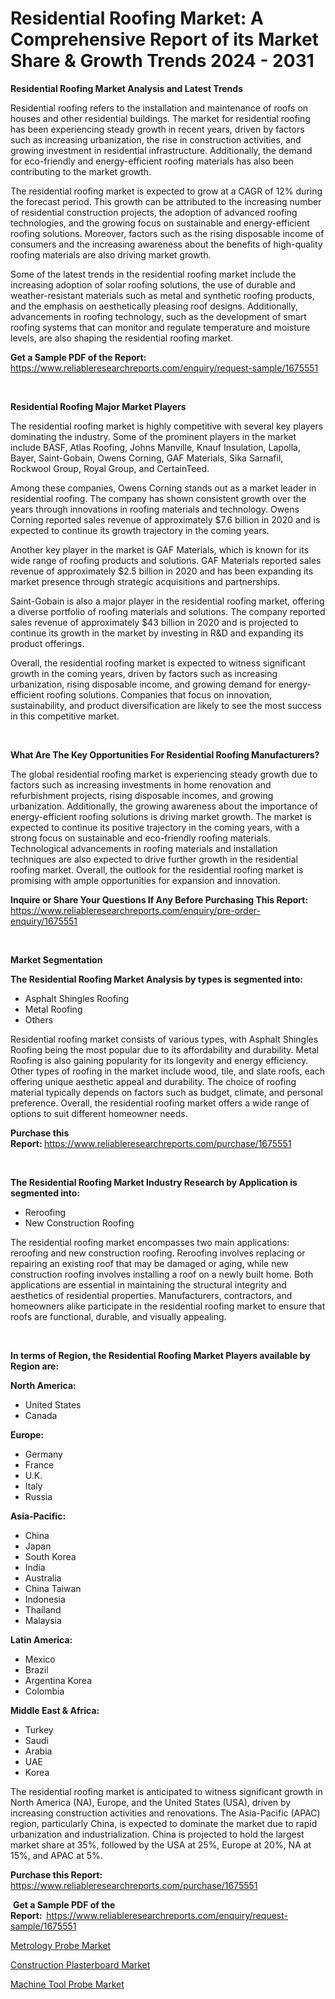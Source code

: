 <p><h1>Residential Roofing Market: A Comprehensive Report of its Market Share & Growth Trends 2024 - 2031</h1></p><p><strong>Residential Roofing Market Analysis and Latest Trends</strong></p>
<p><p>Residential roofing refers to the installation and maintenance of roofs on houses and other residential buildings. The market for residential roofing has been experiencing steady growth in recent years, driven by factors such as increasing urbanization, the rise in construction activities, and growing investment in residential infrastructure. Additionally, the demand for eco-friendly and energy-efficient roofing materials has also been contributing to the market growth.</p><p>The residential roofing market is expected to grow at a CAGR of 12% during the forecast period. This growth can be attributed to the increasing number of residential construction projects, the adoption of advanced roofing technologies, and the growing focus on sustainable and energy-efficient roofing solutions. Moreover, factors such as the rising disposable income of consumers and the increasing awareness about the benefits of high-quality roofing materials are also driving market growth.</p><p>Some of the latest trends in the residential roofing market include the increasing adoption of solar roofing solutions, the use of durable and weather-resistant materials such as metal and synthetic roofing products, and the emphasis on aesthetically pleasing roof designs. Additionally, advancements in roofing technology, such as the development of smart roofing systems that can monitor and regulate temperature and moisture levels, are also shaping the residential roofing market.</p></p>
<p><strong>Get a Sample PDF of the Report:&nbsp;</strong> <a href="https://www.reliableresearchreports.com/enquiry/request-sample/1675551">https://www.reliableresearchreports.com/enquiry/request-sample/1675551</a></p>
<p>&nbsp;</p>
<p><strong>Residential Roofing Major Market Players</strong></p>
<p><p>The residential roofing market is highly competitive with several key players dominating the industry. Some of the prominent players in the market include BASF, Atlas Roofing, Johns Manville, Knauf Insulation, Lapolla, Bayer, Saint-Gobain, Owens Corning, GAF Materials, Sika Sarnafil, Rockwool Group, Royal Group, and CertainTeed.</p><p>Among these companies, Owens Corning stands out as a market leader in residential roofing. The company has shown consistent growth over the years through innovations in roofing materials and technology. Owens Corning reported sales revenue of approximately $7.6 billion in 2020 and is expected to continue its growth trajectory in the coming years.</p><p>Another key player in the market is GAF Materials, which is known for its wide range of roofing products and solutions. GAF Materials reported sales revenue of approximately $2.5 billion in 2020 and has been expanding its market presence through strategic acquisitions and partnerships.</p><p>Saint-Gobain is also a major player in the residential roofing market, offering a diverse portfolio of roofing materials and solutions. The company reported sales revenue of approximately $43 billion in 2020 and is projected to continue its growth in the market by investing in R&D and expanding its product offerings.</p><p>Overall, the residential roofing market is expected to witness significant growth in the coming years, driven by factors such as increasing urbanization, rising disposable income, and growing demand for energy-efficient roofing solutions. Companies that focus on innovation, sustainability, and product diversification are likely to see the most success in this competitive market.</p></p>
<p>&nbsp;</p>
<p><strong>What Are The Key Opportunities For Residential Roofing Manufacturers?</strong></p>
<p><p>The global residential roofing market is experiencing steady growth due to factors such as increasing investments in home renovation and refurbishment projects, rising disposable incomes, and growing urbanization. Additionally, the growing awareness about the importance of energy-efficient roofing solutions is driving market growth. The market is expected to continue its positive trajectory in the coming years, with a strong focus on sustainable and eco-friendly roofing materials. Technological advancements in roofing materials and installation techniques are also expected to drive further growth in the residential roofing market. Overall, the outlook for the residential roofing market is promising with ample opportunities for expansion and innovation.</p></p>
<p><strong>Inquire or Share Your Questions If Any Before Purchasing This Report:</strong> <a href="https://www.reliableresearchreports.com/enquiry/pre-order-enquiry/1675551">https://www.reliableresearchreports.com/enquiry/pre-order-enquiry/1675551</a></p>
<p>&nbsp;</p>
<p><strong>Market Segmentation</strong></p>
<p><strong>The Residential Roofing Market Analysis by types is segmented into:</strong></p>
<p><ul><li>Asphalt Shingles Roofing</li><li>Metal Roofing</li><li>Others</li></ul></p>
<p><p>Residential roofing market consists of various types, with Asphalt Shingles Roofing being the most popular due to its affordability and durability. Metal Roofing is also gaining popularity for its longevity and energy efficiency. Other types of roofing in the market include wood, tile, and slate roofs, each offering unique aesthetic appeal and durability. The choice of roofing material typically depends on factors such as budget, climate, and personal preference. Overall, the residential roofing market offers a wide range of options to suit different homeowner needs.</p></p>
<p><strong>Purchase this Report:&nbsp;</strong><a href="https://www.reliableresearchreports.com/purchase/1675551">https://www.reliableresearchreports.com/purchase/1675551</a></p>
<p>&nbsp;</p>
<p><strong>The Residential Roofing Market Industry Research by Application is segmented into:</strong></p>
<p><ul><li>Reroofing</li><li>New Construction Roofing</li></ul></p>
<p><p>The residential roofing market encompasses two main applications: reroofing and new construction roofing. Reroofing involves replacing or repairing an existing roof that may be damaged or aging, while new construction roofing involves installing a roof on a newly built home. Both applications are essential in maintaining the structural integrity and aesthetics of residential properties. Manufacturers, contractors, and homeowners alike participate in the residential roofing market to ensure that roofs are functional, durable, and visually appealing.</p></p>
<p>&nbsp;</p>
<p><strong>In terms of Region, the Residential Roofing Market Players available by Region are:</strong></p>
<p>
    <p> <strong> North America: </strong>
        <ul>
            <li>United States</li>
            <li>Canada</li>
        </ul>
        </p> 
    <p> <strong> Europe: </strong>
        <ul>
            <li>Germany</li>
            <li>France</li>
            <li>U.K.</li>
            <li>Italy</li>
            <li>Russia</li>
        </ul>
        </p> 
    <p> <strong> Asia-Pacific: </strong>
        <ul>
            <li>China</li>
            <li>Japan</li>
            <li>South Korea</li>
            <li>India</li>
            <li>Australia</li>
            <li>China Taiwan</li>
            <li>Indonesia</li>
            <li>Thailand</li>
            <li>Malaysia</li>
        </ul>
        </p> 
    <p> <strong> Latin America: </strong>
        <ul>
            <li>Mexico</li>
            <li>Brazil</li>
            <li>Argentina Korea</li>
            <li>Colombia</li>
        </ul>
        </p> 
    <p> <strong> Middle East & Africa: </strong>
        <ul>
            <li>Turkey</li>
            <li>Saudi</li>
            <li>Arabia</li>
            <li>UAE</li>
            <li>Korea</li>
        </ul>
    </p>
    </p>
<p><p>The residential roofing market is anticipated to witness significant growth in North America (NA), Europe, and the United States (USA), driven by increasing construction activities and renovations. The Asia-Pacific (APAC) region, particularly China, is expected to dominate the market due to rapid urbanization and industrialization. China is projected to hold the largest market share at 35%, followed by the USA at 25%, Europe at 20%, NA at 15%, and APAC at 5%.</p></p>
<p><strong>Purchase this Report: </strong><a href="https://www.reliableresearchreports.com/purchase/1675551">https://www.reliableresearchreports.com/purchase/1675551</a></p>
<p>&nbsp;<strong>Get a Sample PDF of the Report:&nbsp;&nbsp;</strong><a href="https://www.reliableresearchreports.com/enquiry/request-sample/1675551">https://www.reliableresearchreports.com/enquiry/request-sample/1675551</a></p>
<p><strong></strong></p>
<p><p><a href="https://view.publitas.com/reportprime-1/metrology-probe-market-research-report-forecasted-for-period-from-2023-2030-by-market-type-market-application-and-region/">Metrology Probe Market</a></p><p><a href="https://view.publitas.com/reportprime-1/construction-plasterboard-market-size-market-share-and-global-market-analysis-report-2023-2030/">Construction Plasterboard Market</a></p><p><a href="https://view.publitas.com/reportprime-1/machine-tool-probe-market-size-share-trends-analysis-report-by-application-regional-outlook-competitive-strategies-and-segment-forecasts-2023-2030/">Machine Tool Probe Market</a></p></p>